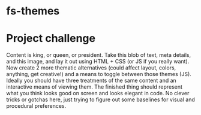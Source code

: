 # fs-themes

# Project challenge
Content is king, or queen, or president. Take this blob of text, meta details, and this image, and lay it out using HTML + CSS (or JS if you really want). Now create 2 more thematic alternatives (could affect layout, colors, anything, get creative!) and a means to toggle between those themes (JS). Ideally you should have three treatments of the same content and an interactive means of viewing them. The finished thing should represent what you think looks good on screen and looks elegant in code. No clever tricks or gotchas here, just trying to figure out some baselines for visual and procedural preferences.
